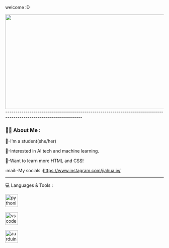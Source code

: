 welcome :D

<div align="center">
  <img src="https://media.giphy.com/media/FjGEQSybauJqM/giphy.gif" width="600" height="300"/>
</div>
--------------------------------------------------------------------------------------------------------------------

### :woman_technologist: About Me :
:girl:-I'm a student(she/her)

:custard:-Interested in AI tech and machine learning.

:tea:-Want to learn more HTML and CSS!

:mail:-My socials :https://www.instagram.com/jiahua.iv/

--------------------------------------------------------------------------------------------------------------------
:computer: Languages & Tools :
<div>
<img src="https://cdn.jsdelivr.net/gh/devicons/devicon/icons/python/python-original.svg" title="python" alt="pythonicon" width="40" height="40"/>&nbsp;

<img src="https://cdn.jsdelivr.net/gh/devicons/devicon/icons/vscode/vscode-original.svg"  title="vscode" alt="vscodeicon" width="40" height="40"/>&nbsp;

<img src="https://cdn.jsdelivr.net/gh/devicons/devicon/icons/arduino/arduino-original.svg"  title="aurduino" alt="aurduinoicon" width="40" height="40"/>&nbsp;
</div>
          
          

          

          


